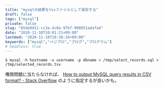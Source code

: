 ```yaml
---
title: "mysqlの結果をtsvファイルとして保存する"
draft: false
tags: ["mysql"]
private: false
slug: "65de0d11-cc3a-4c0a-97bf-990851adafad"
date: "2020-11-10T10:01:21+09:00"
lastmod: "2020-11-10T10:36:16+09:00"
keywords: ["mysql","ベジプロ","プログ","プログラム"]
# headless: true
---
```


```
$ mysql -h hostname -u username -p dbname < /tmp/select_records.sql > /tmp/selected_records.tsv
```

権限問題に当たらなければ、 [How to output MySQL query results in CSV format? - Stack Overflow](https://stackoverflow.com/questions/356578/how-to-output-mysql-query-results-in-csv-format/356605#356605) のように指定するが良いかも。
